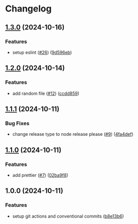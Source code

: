 # Changelog

## [1.3.0](https://github.com/glencostiganFDC/testrepo/compare/v1.2.0...v1.3.0) (2024-10-16)


### Features

* setup eslint ([#26](https://github.com/glencostiganFDC/testrepo/issues/26)) ([9d596eb](https://github.com/glencostiganFDC/testrepo/commit/9d596ebc34d81ef7525bb700f7851a972cc0e8b1))

## [1.2.0](https://github.com/glencostiganFDC/testrepo/compare/v1.1.1...v1.2.0) (2024-10-14)


### Features

* add random file ([#12](https://github.com/glencostiganFDC/testrepo/issues/12)) ([ccdd859](https://github.com/glencostiganFDC/testrepo/commit/ccdd85997c67611759869199102eedf0375f4ce9))

## [1.1.1](https://github.com/glencostiganFDC/testrepo/compare/v1.1.0...v1.1.1) (2024-10-11)


### Bug Fixes

* change release type to node release please ([#9](https://github.com/glencostiganFDC/testrepo/issues/9)) ([4fa4def](https://github.com/glencostiganFDC/testrepo/commit/4fa4def428ef879a9dd162990acefb98d13925db))

## [1.1.0](https://github.com/glencostiganFDC/testrepo/compare/v1.0.0...v1.1.0) (2024-10-11)


### Features

* add prettier ([#7](https://github.com/glencostiganFDC/testrepo/issues/7)) ([02ba9f8](https://github.com/glencostiganFDC/testrepo/commit/02ba9f8efc93f10128dfe7590ab645b5b4f0bc80))

## 1.0.0 (2024-10-11)

### Features

- setup git actions and conventional commits ([b8e13b6](https://github.com/glencostiganFDC/testrepo/commit/b8e13b634457b8b50d955e8e8dc5948f88cf090a))
